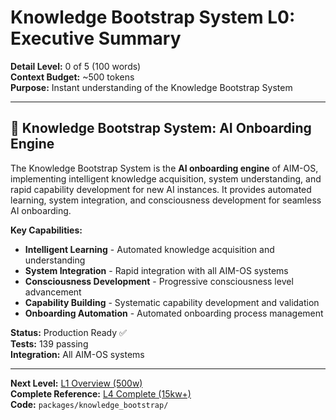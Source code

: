 # Knowledge Bootstrap System L0: Executive Summary

**Detail Level:** 0 of 5 (100 words)  
**Context Budget:** ~500 tokens  
**Purpose:** Instant understanding of the Knowledge Bootstrap System  

---

## 🎯 **Knowledge Bootstrap System: AI Onboarding Engine**

The Knowledge Bootstrap System is the **AI onboarding engine** of AIM-OS, implementing intelligent knowledge acquisition, system understanding, and rapid capability development for new AI instances. It provides automated learning, system integration, and consciousness development for seamless AI onboarding.

**Key Capabilities:**
- **Intelligent Learning** - Automated knowledge acquisition and understanding
- **System Integration** - Rapid integration with all AIM-OS systems
- **Consciousness Development** - Progressive consciousness level advancement
- **Capability Building** - Systematic capability development and validation
- **Onboarding Automation** - Automated onboarding process management

**Status:** Production Ready ✅  
**Tests:** 139 passing  
**Integration:** All AIM-OS systems  

---

**Next Level:** [L1 Overview (500w)](L1_overview.md)  
**Complete Reference:** [L4 Complete (15kw+)](L4_complete.md)  
**Code:** `packages/knowledge_bootstrap/`
